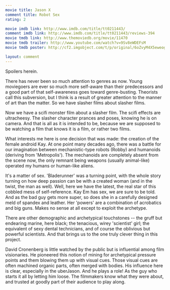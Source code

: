 ```yaml
---
movie title: Jason X
comment title: Robot Sex
rating: 2

movie imdb link: http://www.imdb.com/title/tt0211443/
comment imdb link: http://www.imdb.com/title/tt0211443/reviews-394
movie tmdb link: http://www.themoviedb.org/movie/11470
movie tmdb trailer: http://www.youtube.com/watch?v=9Sv8eWDEFsM
movie tmdb poster: http://cf2.imgobject.com/t/p/original/6oZvyM4X5eweogybIvUYy8pf3sH.jpg

layout: comment
---
```


Spoilers herein.

There has never been so much attention to genres as now. Young moviegoers are ever so much more self-aware than their predecessors and a good part of that self-awareness goes toward genre-busting. Theorists call this subversion, but I think is a result of greater attention to the manner of art than the matter. So we have slasher films about slasher films.

Now we have a scifi monster film about a slasher film. The scifi effects are ultracheesy. The slasher character prances and poses, knowing he is on camera. And that is all as it is intended to be, because we are supposed to be watching a film that knows it is a film, or rather two films.

What interests me here is one decision that was made: the creation of the female android Kay.  At one point many decades ago, there was a battle for our imagination between mechanistic-type robots (Robby) and humanoids (deriving from 'Metropolis'). The mechanoids are completely absent from the scene now, the only remnant being weapons (usually animal-like) operated my humans or human-like aliens.

It's a matter of sex. 'Bladerunner' was a turning point, with the whole story turning on how deep passion can be with a created woman (and in the twist, the man as well). Well, here we have the latest, the real star of this cobbled mess of self-reference. Kay Em has sex, we are sure to be told. And as the bad guy gets more super, so does she in a carefully designed meld of spandex and leather. Her 'powers' are a combination of acrobatics and big guns. Makes no sense at all except to exploit the archetype.

There are other demographic and archetypical touchstones -- the gruff but endearing marine, here black; the tenacious, wirey 'scientist' girl; the equivalent of sexy dental technicians, and of course the oblivious but powerful scientists. And that brings us to the one truly clever thing in this project.

David Cronenberg is little watched by the public but is influential among film visionaries. He pioneered this notion of mining for archetypical pressure points and them blowing them up with visual cues. Those visual cues are often machined organic parts, often merged with bodies. His influence here is clear, especially in the uberJason. And he plays a role! As the guy who starts it all by letting him loose. The filmmakers know what they were about, and trusted at goodly part of their audience to play along.